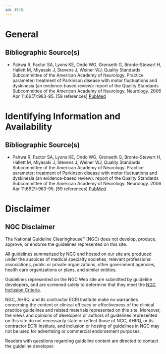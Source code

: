```yaml
---
id: 4938
---
```


# General

## Bibliographic Source(s)

- Pahwa R, Factor SA, Lyons KE, Ondo WG, Gronseth G, Bronte-Stewart H, Hallett M, Miyasaki J, Stevens J, Weiner WJ, Quality Standards Subcommittee of the American Academy of Neurology. Practice parameter: treatment of Parkinson disease with motor fluctuations and dyskinesia (an evidence-based review): report of the Quality Standards Subcommittee of the American Academy of Neurology. Neurology. 2006 Apr 11;66(7):983-95. [59 references] [ PubMed ](http://www.ncbi.nlm.nih.gov/entrez/query.fcgi?cmd=Retrieve&db=pubmed&dopt=Abstract&list_uids=16606909)

# Identifying Information and Availability

## Bibliographic Source(s)

- Pahwa R, Factor SA, Lyons KE, Ondo WG, Gronseth G, Bronte-Stewart H, Hallett M, Miyasaki J, Stevens J, Weiner WJ, Quality Standards Subcommittee of the American Academy of Neurology. Practice parameter: treatment of Parkinson disease with motor fluctuations and dyskinesia (an evidence-based review): report of the Quality Standards Subcommittee of the American Academy of Neurology. Neurology. 2006 Apr 11;66(7):983-95. [59 references] [ PubMed ](http://www.ncbi.nlm.nih.gov/entrez/query.fcgi?cmd=Retrieve&db=pubmed&dopt=Abstract&list_uids=16606909)

# Disclaimer

## NGC Disclaimer

The National Guideline Clearinghouse™ (NGC) does not develop, produce, approve, or endorse the guidelines represented on this site.

All guidelines summarized by NGC and hosted on our site are produced under the auspices of medical specialty societies, relevant professional associations, public or private organizations, other government agencies, health care organizations or plans, and similar entities.

Guidelines represented on the NGC Web site are submitted by guideline developers, and are screened solely to determine that they meet the [NGC Inclusion Criteria](/help-and-about/summaries/inclusion-criteria).

NGC, AHRQ, and its contractor ECRI Institute make no warranties concerning the content or clinical efficacy or effectiveness of the clinical practice guidelines and related materials represented on this site. Moreover, the views and opinions of developers or authors of guidelines represented on this site do not necessarily state or reflect those of NGC, AHRQ, or its contractor ECRI Institute, and inclusion or hosting of guidelines in NGC may not be used for advertising or commercial endorsement purposes.

Readers with questions regarding guideline content are directed to contact the guideline developer.

